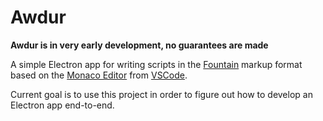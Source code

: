 # Awdur

**Awdur is in very early development, no guarantees are made**

A simple Electron app for writing scripts in the [Fountain][fountain] markup format
based on the [Monaco Editor][monaco-editor] from [VSCode][vscode].

Current goal is to use this project in order to figure out how to develop an Electron
app end-to-end.


[fountain]: https://fountain.io/
[monaco-editor]: https://microsoft.github.io/monaco-editor/
[vscode]: https://code.visualstudio.com/
